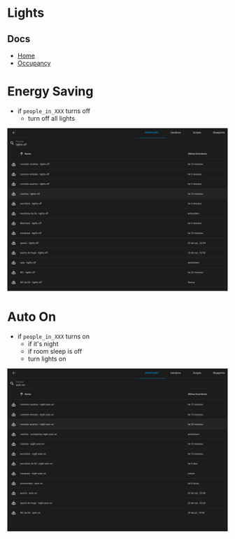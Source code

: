 
# Lights

## Docs
- [Home](./readme.md)
- [Occupancy](./occupancy.md)


# Energy Saving

- if `people_in_XXX` turns off
  - turn off all lights

![img.png](img.png)


# Auto On

- if `people_in_XXX` turns on
  - if it's night
  - if room sleep is off
  - turn lights on

![img_1.png](img_1.png)
